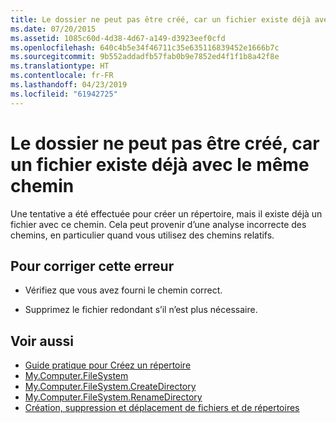 ```yaml
---
title: Le dossier ne peut pas être créé, car un fichier existe déjà avec le même chemin
ms.date: 07/20/2015
ms.assetid: 1085c60d-4d38-4d67-a149-d3923eef0cfd
ms.openlocfilehash: 640c4b5e34f46711c35e635116839452e1666b7c
ms.sourcegitcommit: 9b552addadfb57fab0b9e7852ed4f1f1b8a42f8e
ms.translationtype: HT
ms.contentlocale: fr-FR
ms.lasthandoff: 04/23/2019
ms.locfileid: "61942725"
---
```

# <a name="the-folder-cannot-be-created-since-a-file-already-exists-with-the-same-path"></a>Le dossier ne peut pas être créé, car un fichier existe déjà avec le même chemin
Une tentative a été effectuée pour créer un répertoire, mais il existe déjà un fichier avec ce chemin. Cela peut provenir d’une analyse incorrecte des chemins, en particulier quand vous utilisez des chemins relatifs.  
  
## <a name="to-correct-this-error"></a>Pour corriger cette erreur  
  
- Vérifiez que vous avez fourni le chemin correct.  
  
- Supprimez le fichier redondant s’il n’est plus nécessaire.  
  
## <a name="see-also"></a>Voir aussi

- [Guide pratique pour Créez un répertoire](../../visual-basic/developing-apps/programming/drives-directories-files/how-to-create-a-directory.md)
- [My.Computer.FileSystem](xref:Microsoft.VisualBasic.FileIO.FileSystem)
- [My.Computer.FileSystem.CreateDirectory](xref:Microsoft.VisualBasic.MyServices.FileSystemProxy.CreateDirectory%2A)
- [My.Computer.FileSystem.RenameDirectory](xref:Microsoft.VisualBasic.MyServices.FileSystemProxy.RenameDirectory%2A)
- [Création, suppression et déplacement de fichiers et de répertoires](../../visual-basic/developing-apps/programming/drives-directories-files/creating-deleting-and-moving-files-and-directories.md)

